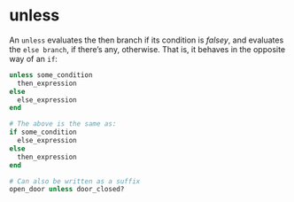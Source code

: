 # unless

An `unless` evaluates the then branch if its condition is *falsey*, and evaluates the `else branch`, if there’s any, otherwise. That is, it behaves in the opposite way of an `if`:

``` ruby
unless some_condition
  then_expression
else
  else_expression
end

# The above is the same as:
if some_condition
  else_expression
else
  then_expression
end

# Can also be written as a suffix
open_door unless door_closed?
```
